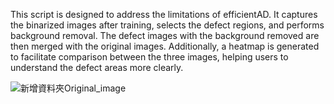 This script is designed to address the limitations of efficientAD. It captures the binarized images after training, selects the defect regions, and performs background removal. The defect images with the background removed are then merged with the original images. Additionally, a heatmap is generated to facilitate comparison between the three images, helping users to understand the defect areas more clearly.


![新增資料夾Original_image](https://github.com/user-attachments/assets/05929100-8bde-45e3-bde8-6af0cd358be4)
